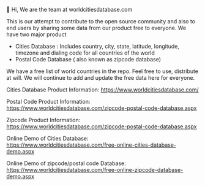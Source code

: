 👋 Hi, We are the team at worldcitiesdatabase.com

This is our attempt to contribute to the open source community and also to end users by sharing some data from our product free to everyone.
We have two major product
- Cities Database : Includes country, city, state, latitude, longitude, timezone and dialing code for all countries of the world
- Postal Code Database ( also known as zipcode database)

We have a free list of world countries in the repo. Feel free to use, distribute at will.
We will continue to add and update the free data here for everyone. 

Cities Database Product Information: https://www.worldcitiesdatabase.com/

Postal Code Product Information: https://www.worldcitiesdatabase.com/zipcode-postal-code-database.aspx

Zipcode Product Information: https://www.worldcitiesdatabase.com/zipcode-postal-code-database.aspx

Online Demo of Cities Database: https://www.worldcitiesdatabase.com/free-online-cities-database-demo.aspx

Online Demo of zipcode/postal code Database: https://www.worldcitiesdatabase.com/free-online-zipcode-database-demo.aspx
